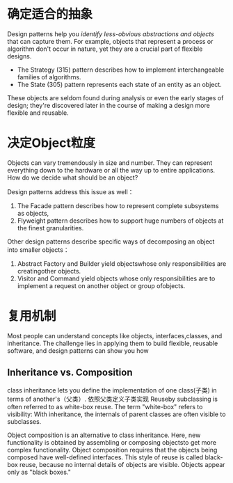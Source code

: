 # 确定适合的抽象
Design patterns help you *identify less-obvious abstractions and  objects* that can capture them. 
For example, objects that represent a process or algorithm don't occur in nature, yet they are a crucial part of flexible designs. 
- The Strategy (315) pattern describes how to implement interchangeable families of algorithms. 
- The State (305) pattern represents each state of an entity as an object. 

These objects are seldom found during analysis or even the early stages of design; they're discovered later in the course of making a design more flexible and reusable.

# 决定Object粒度
Objects can vary tremendously in size and number. They can represent everything down to the hardware or all the way up to entire applications. How do we decide what should be an object? 

Design patterns address this issue as well：
1. The Facade  pattern describes how to represent complete subsystems as objects,
2. Flyweight  pattern describes how to support huge numbers of objects at the finest granularities. 

Other design patterns describe specific ways of decomposing an object into smaller objects：
1. Abstract Factory  and Builder yield objectswhose only responsibilities are creatingother objects. 
2. Visitor  and Command yield objects whose only responsibilities are to implement a request on another object or group ofobjects.


# 复用机制
Most people can understand concepts like objects, interfaces,classes, and inheritance. The challenge lies in applying them to build flexible, reusable software, and design patterns can show you how

## Inheritance vs. Composition
class inheritance lets you define the implementation of one class(子类) in terms of another's（父类）. 依照父类定义子类实现
Reuseby subclassing is often referred to as white-box reuse. The term "white-box" refers to visibility: With inheritance, the internals of parent classes are often visible to subclasses.

Object composition is an alternative to class inheritance. Here, new functionality is obtained by assembling or composing objectsto get more complex functionality.
Object composition requires that the objects being composed have well-defined interfaces. This style of reuse is called black-box reuse, because no internal details of objects are visible. Objects appear only as "black boxes."